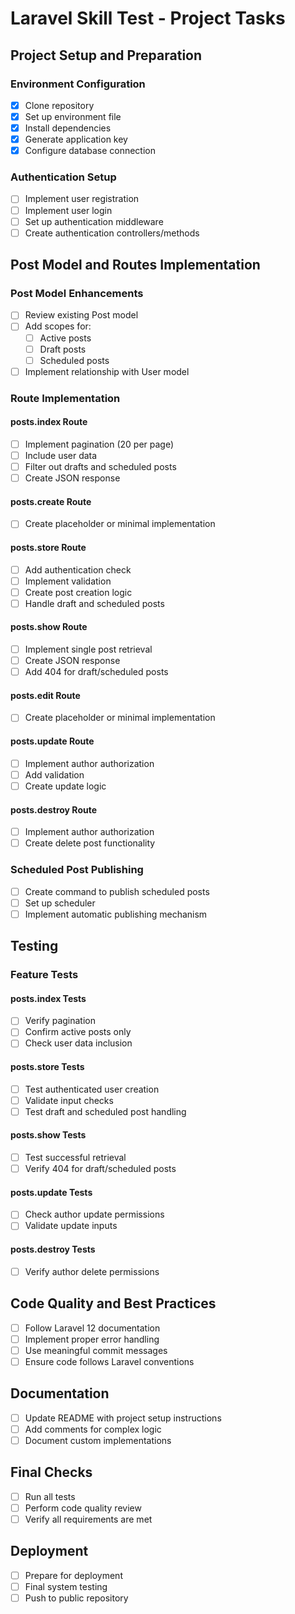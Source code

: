 # Laravel Skill Test - Project Tasks

## Project Setup and Preparation
### Environment Configuration
- [x] Clone repository
- [x] Set up environment file
- [x] Install dependencies
- [x] Generate application key
- [x] Configure database connection

### Authentication Setup
- [ ] Implement user registration
- [ ] Implement user login
- [ ] Set up authentication middleware
- [ ] Create authentication controllers/methods

## Post Model and Routes Implementation
### Post Model Enhancements
- [ ] Review existing Post model
- [ ] Add scopes for:
  - [ ] Active posts
  - [ ] Draft posts
  - [ ] Scheduled posts
- [ ] Implement relationship with User model

### Route Implementation
#### posts.index Route
- [ ] Implement pagination (20 per page)
- [ ] Include user data
- [ ] Filter out drafts and scheduled posts
- [ ] Create JSON response

#### posts.create Route
- [ ] Create placeholder or minimal implementation

#### posts.store Route
- [ ] Add authentication check
- [ ] Implement validation
- [ ] Create post creation logic
- [ ] Handle draft and scheduled posts

#### posts.show Route
- [ ] Implement single post retrieval
- [ ] Create JSON response
- [ ] Add 404 for draft/scheduled posts

#### posts.edit Route
- [ ] Create placeholder or minimal implementation

#### posts.update Route
- [ ] Implement author authorization
- [ ] Add validation
- [ ] Create update logic

#### posts.destroy Route
- [ ] Implement author authorization
- [ ] Create delete post functionality

### Scheduled Post Publishing
- [ ] Create command to publish scheduled posts
- [ ] Set up scheduler
- [ ] Implement automatic publishing mechanism

## Testing
### Feature Tests
#### posts.index Tests
- [ ] Verify pagination
- [ ] Confirm active posts only
- [ ] Check user data inclusion

#### posts.store Tests
- [ ] Test authenticated user creation
- [ ] Validate input checks
- [ ] Test draft and scheduled post handling

#### posts.show Tests
- [ ] Test successful retrieval
- [ ] Verify 404 for draft/scheduled posts

#### posts.update Tests
- [ ] Check author update permissions
- [ ] Validate update inputs

#### posts.destroy Tests
- [ ] Verify author delete permissions

## Code Quality and Best Practices
- [ ] Follow Laravel 12 documentation
- [ ] Implement proper error handling
- [ ] Use meaningful commit messages
- [ ] Ensure code follows Laravel conventions

## Documentation
- [ ] Update README with project setup instructions
- [ ] Add comments for complex logic
- [ ] Document custom implementations

## Final Checks
- [ ] Run all tests
- [ ] Perform code quality review
- [ ] Verify all requirements are met

## Deployment
- [ ] Prepare for deployment
- [ ] Final system testing
- [ ] Push to public repository 
